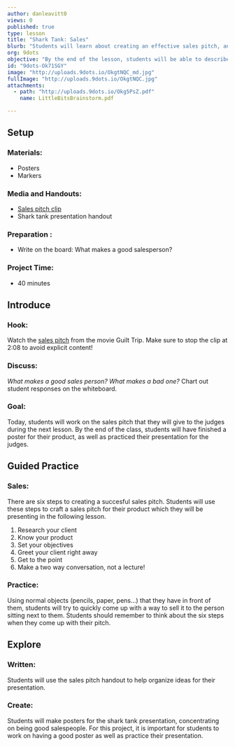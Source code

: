 ```yaml
---
author: danleavitt0
views: 0
published: true
type: lesson
title: "Shark Tank: Sales"
blurb: "Students will learn about creating an effective sales pitch, and create a poster and presentation to sell their own products."
org: 9dots
objective: "By the end of the lesson, students will be able to describe what makes an effective sales pitch, and create a presentation for selling their own products."
id: "9dots-Ok71SGY"
image: "http://uploads.9dots.io/OkgtNQC_md.jpg"
fullImage: "http://uploads.9dots.io/OkgtNQC.jpg"
attachments: 
  - path: "http://uploads.9dots.io/Okg5PsZ.pdf"
    name: LittleBitsBrainstorm.pdf

---
```


## Setup

### Materials:

- Posters
- Markers

### Media and Handouts:

- [Sales pitch clip](https://www.youtube.com/watch?v=h5xJrw_h5Nk)
- Shark tank presentation handout

### Preparation :

- Write on the board:  What makes a good salesperson?

### Project Time:

- 40 minutes

## Introduce

### Hook:
Watch the [sales pitch](https://www.youtube.com/watch?v=h5xJrw_h5Nk) from the movie Guilt Trip. Make sure to stop the clip at 2:08 to avoid explicit content!

### Discuss:
_What makes a good sales person? What makes a bad one?_
Chart out student responses on the whiteboard.

### Goal:
Today, students will work on the sales pitch that they will give to the judges during the next lesson. By the end of the class, students will have finished a poster for their product, as well as practiced their presentation for the judges.

## Guided Practice

### Sales:
There are six steps to creating a succesful sales pitch. Students will use these steps to craft a sales pitch for their product which they will be presenting in the following lesson.

1. Research your client
2. Know your product
3. Set your objectives
4. Greet your client right away
5. Get to the point
6. Make a two way conversation, not a lecture!

### Practice:
Using normal objects (pencils, paper, pens...) that they have in front of them, students will try to quickly come up with a way to sell it to the person sitting next to them. Students should remember to think about the six steps when they come up with their pitch.

## Explore

### Written:
Students will use the sales pitch handout to help organize ideas for their presentation. 

### Create:
Students will make posters for the shark tank presentation, concentrating on being good salespeople. For this project, it is important for students to work on having a good poster as well as practice their presentation.
